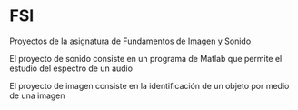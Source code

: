 # FSI
Proyectos de la asignatura de Fundamentos de Imagen y Sonido

El proyecto de sonido consiste en un programa de Matlab que permite el estudio del espectro de un audio

El proyecto de imagen consiste en la identificación de un objeto por medio de una imagen
